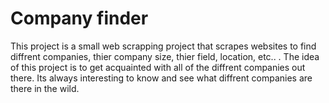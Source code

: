 # Company finder
This project is a small web scrapping project that scrapes websites to find diffrent companies, thier company size, thier field, location, etc.. . The idea of this project is to get acquainted with all of the diffrent companies out there. Its always interesting to know and see what diffrent companies are there in the wild.


